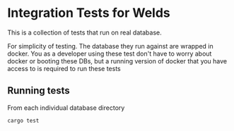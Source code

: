 # Integration Tests for Welds

This is a collection of tests that run on real database.

For simplicity of testing. The database they run against are wrapped in docker.
You as a developer using these test don't have to worry about docker or booting these DBs, 
but a running version of docker that you have access to is required to run these tests

## Running tests

From each individual database directory
```
cargo test
```





